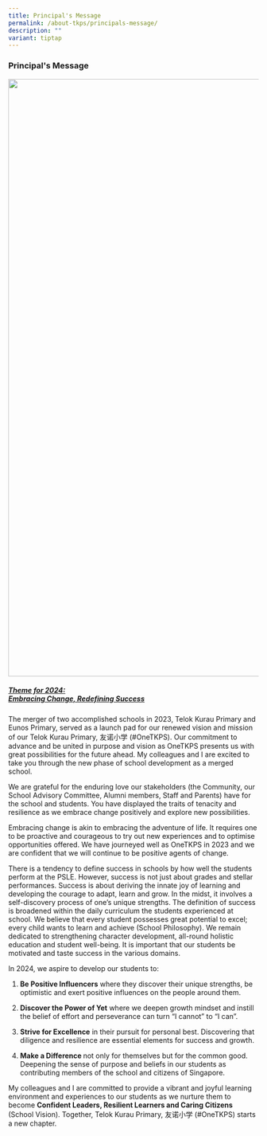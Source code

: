 ```yaml
---
title: Principal's Message
permalink: /about-tkps/principals-message/
description: ""
variant: tiptap
---
```

<h3><strong>Principal's Message</strong></h3><div class="isomer-image-wrapper"><img style="width:30vh" height="auto" width="100%" src="/images/Mrs_Grace_Leong_2024.png"></div><h5><strong><u>Theme for 2024: <br>Embracing Change, Redefining Success</u></strong></h5><p>The merger of two accomplished schools in 2023, Telok Kurau Primary and Eunos Primary, served as a launch pad for our renewed vision and mission of our Telok Kurau Primary, 友诺小学 (#OneTKPS). Our commitment to advance and be united in purpose and vision as OneTKPS presents us with great possibilities for the future ahead. My colleagues and I are excited to take you through the new phase of school development as a merged school.</p><p>We are grateful for the enduring love our stakeholders (the Community, our School Advisory Committee, Alumni members, Staff and Parents) have for the school and students. You have displayed the traits of tenacity and resilience as we embrace change positively and explore new possibilities.</p><p>Embracing change is akin to embracing the adventure of life. It requires one to be proactive and courageous to try out new experiences and to optimise opportunities offered. We have journeyed well as OneTKPS in 2023 and we are confident that we will continue to be positive agents of change.</p><p>There is a tendency to define success in schools by how well the students perform at the PSLE. However, success is not just about grades and stellar performances. Success is about deriving the innate joy of learning and developing the courage to adapt, learn and grow. In the midst, it involves a self-discovery process of one’s unique strengths. The definition of success is broadened within the daily curriculum the students experienced at school. We believe that every student possesses great potential to excel; every child wants to learn and achieve (School Philosophy). We remain dedicated to strengthening character development, all-round holistic education and student well-being. It is important that our students be motivated and taste success in the various domains.</p><p>In 2024, we aspire to develop our students to:</p><ol data-tight="true" class="tight"><li><p><strong>Be Positive Influencers</strong> where they discover their unique strengths, be optimistic and exert positive influences on the people around them.</p></li><li><p><strong>Discover the Power of Yet</strong> where we deepen growth mindset and instill the belief of effort and perseverance can turn “I cannot” to “I can”.</p></li><li><p><strong>Strive for Excellence</strong> in their pursuit for personal best. Discovering that diligence and resilience are essential elements for success and growth.</p></li><li><p><strong>Make a Difference </strong>not only for themselves but for the common good. Deepening the sense of purpose and beliefs in our students as contributing members of the school and citizens of Singapore.</p></li></ol><p></p><p>My colleagues and I are committed to provide a vibrant and joyful learning environment and experiences to our students as we nurture them to become <strong>Confident Leaders, Resilient Learners and Caring Citizens</strong> (School Vision). Together, Telok Kurau Primary, 友诺小学 (#OneTKPS) starts a new chapter.</p>